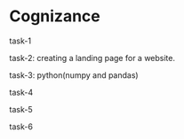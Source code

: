 # Cognizance
task-1

task-2: creating a landing page for a website.

task-3: python(numpy and pandas)

task-4

task-5

task-6
